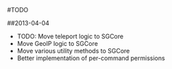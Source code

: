 #TODO
 
##2013-04-04
- TODO: Move teleport logic to SGCore
- Move GeoIP logic to SGCore
- Move various utility methods to SGCore
- Better implementation of per-command permissions


